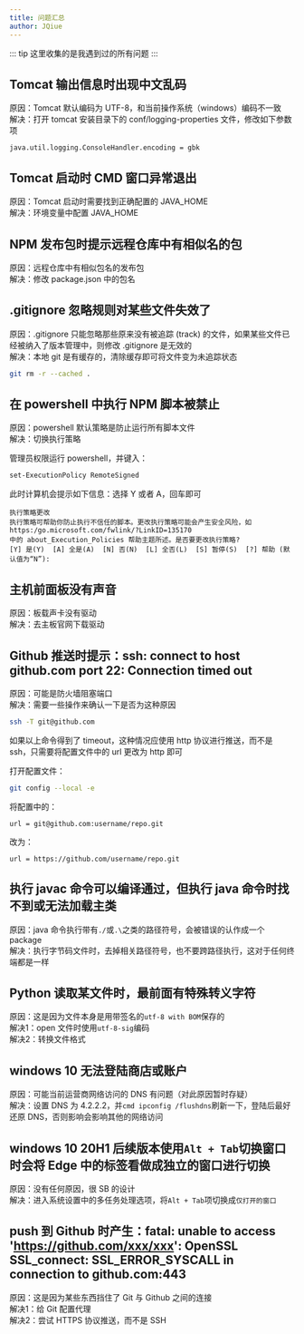 ```yaml
---
title: 问题汇总
author: JQiue
---
```


::: tip
这里收集的是我遇到过的所有问题
:::

## Tomcat 输出信息时出现中文乱码

原因：Tomcat 默认编码为 UTF-8，和当前操作系统（windows）编码不一致  
解决：打开 tomcat 安装目录下的 conf/logging-properties 文件，修改如下参数项

```text
java.util.logging.ConsoleHandler.encoding = gbk
```

## Tomcat 启动时 CMD 窗口异常退出

原因：Tomcat 启动时需要找到正确配置的 JAVA_HOME  
解决：环境变量中配置 JAVA_HOME

## NPM 发布包时提示远程仓库中有相似名的包

原因：远程仓库中有相似包名的发布包  
解决：修改 package.json 中的包名

## .gitignore 忽略规则对某些文件失效了

原因：.gitignore 只能忽略那些原来没有被追踪 (track) 的文件，如果某些文件已经被纳入了版本管理中，则修改 .gitignore 是无效的  
解决：本地 git 是有缓存的，清除缓存即可将文件变为未追踪状态

```bash
git rm -r --cached .
```

## 在 powershell 中执行 NPM 脚本被禁止

原因：powershell 默认策略是防止运行所有脚本文件  
解决：切换执行策略

管理员权限运行 powershell，并键入：

```bash
set-ExecutionPolicy RemoteSigned
```

此时计算机会提示如下信息：选择 Y 或者 A，回车即可

```text
执行策略更改
执行策略可帮助你防止执行不信任的脚本。更改执行策略可能会产生安全风险，如 https:/go.microsoft.com/fwlink/?LinkID=135170
中的 about_Execution_Policies 帮助主题所述。是否要更改执行策略?
[Y] 是(Y)  [A] 全是(A)  [N] 否(N)  [L] 全否(L)  [S] 暂停(S)  [?] 帮助 (默认值为“N”):
```

## 主机前面板没有声音

原因：板载声卡没有驱动  
解决：去主板官网下载驱动

## Github 推送时提示：ssh: connect to host github.com port 22: Connection timed out

原因：可能是防火墙阻塞端口  
解决：需要一些操作来确认一下是否为这种原因

```sh
ssh -T git@github.com
```

如果以上命令得到了 timeout，这种情况应使用 http 协议进行推送，而不是 ssh，只需要将配置文件中的 url 更改为 http 即可

打开配置文件：

```sh
git config --local -e
```

将配置中的：

```text
url = git@github.com:username/repo.git
```

改为：

```text
url = https://github.com/username/repo.git
```

## 执行 javac 命令可以编译通过，但执行 java 命令时找不到或无法加载主类

原因：java 命令执行带有`./`或`.\`之类的路径符号，会被错误的认作成一个 package  
解决：执行字节码文件时，去掉相关路径符号，也不要跨路径执行，这对于任何终端都是一样

## Python 读取某文件时，最前面有特殊转义字符

原因：这是因为文件本身是用带签名的`utf-8 with BOM`保存的  
解决1：open 文件时使用`utf-8-sig`编码  
解决2：转换文件格式

## windows 10 无法登陆商店或账户

原因：可能当前运营商网络访问的 DNS 有问题（对此原因暂时存疑）  
解决：设置 DNS 为 4.2.2.2，并`cmd ipconfig /flushdns`刷新一下，登陆后最好还原 DNS，否则影响会影响其他的网络访问

## windows 10 20H1 后续版本使用`Alt + Tab`切换窗口时会将 Edge 中的标签看做成独立的窗口进行切换

原因：没有任何原因，很 SB 的设计  
解决：进入系统设置中的多任务处理选项，将`Alt + Tab`项切换成`仅打开的窗口`

## push 到 Github 时产生：fatal: unable to access 'https://github.com/xxx/xxx': OpenSSL SSL_connect: SSL_ERROR_SYSCALL in connection to github.com:443

原因：这是因为某些东西挡住了 Git 与 Github 之间的连接  
解决1：给 Git 配置代理  
解决2：尝试 HTTPS 协议推送，而不是 SSH
